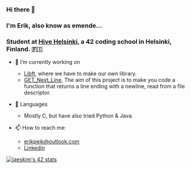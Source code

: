 ### Hi there 👋

### I'm Erik, also know as emende...
### Student at [Hive Helsinki](https://www.hive.fi/), a 42 coding school in Helsinki, Finland. 🇫🇮

- 🔭 I’m currently working on
    - [Libft](https://github.com/erikpeik/libft), where we have to make our own library.
    - [GET_Next_Line](https://github.com/erikpeik/GET_Next_Line), The aim of this project is to make you code a function that returns a line ending with a newline, read from a file descriptor.
      
- 🌱 Languages
    - Mostly C, but have also tried Python & Java.

- 📫 How to reach me:
    - erikpeik@outlook.com
    - [Linkedin](https://www.linkedin.com/in/erikpeik/)

[![jaeskim's 42 stats](https://badge42.herokuapp.com/api/stats/emende?cursus=42&darkmode=true)](https://github.com/JaeSeoKim/badge42)
